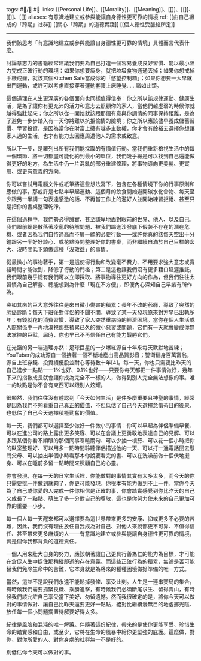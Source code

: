 tags: #📝️/🌲️ #📢 
links: [[Personal Life]]、[[Morality]]、[[Meaning]]、[[]]、[[]]、[[]]、[[]]
aliases: 有意識地建立或參與能讓自身德性更可靠的情境
ref: 
[[由自己組成的「跨期」社群]]
[[關心「跨期」的道德實踐]]
[[個人德性受脈絡所定]]

---
我們該思考「有意識地建立或參與能讓自身德性更可靠的情境」具體而言代表什麼。

討論意志力的書籍經常建議我們要為自己打造一個容易養成良好習慣、能以最小阻力完成正確行動的環境：如果你想要瘦身，就把垃圾食物通通丟掉；如果你想戒掉手機成癮，就該買個Kitchen Safe當成你的「慾望控制箱」；如果你想要一大早就出門運動，或許可以考慮直接穿著運動套裝上床睡覺……諸如此類。

這個道理在人生更深廣的各個面向也同樣值得信奉：你之所以該規律運動、健康生活，是為了讓你有更充沛的活力和意志去照顧你的家人，當他們越虛弱的時候你就越得強壯起來；你之所以從一開始就該跟那個有意與你調情的同事保持距離，是為了避免一步步踏入有一天你將難以抗拒偷情的險境；你之所以應該儘早養成儲蓄習慣、學習投資，是因為當你在財富上擁有越多主動權，你才會有餘裕去選擇你想讓家人過的生活，也才有能力去回應周遭他人的需求或致意。

所以下一步，是羅列出所有我們能採取的有價值行動。當我們重新檢視生活中的每一個環節、將一切都盡可能化約到最小的單位，我們幾乎總是可以找到自己還能做得更好的地方，為生活中仍一片混亂的部分重建條理，將事物導向更美麗、更實用、或更有意義的方向。

你可以嘗試用電腦文件或紙筆將這些想法寫下，包含在各種情境下你的行事原則和應做的事，那或許是七點半早起運動、這個月的飲食開始避開碳水化合物、每天至少跟另一半講一句表達感激的話、不再當工作上的濫好人並開始練習拒絕、甚至只是把你的書桌整理乾淨。

在這個過程中，我們勢必得誠實、甚至謙卑地面對眼前的世界、他人、以及自己。我們眼前總是散落著凌亂的待解問題、被我們踢進沙發底下假裝不存在的潛在危機、或者因為我們自恃過高而不屑一顧的必要行動——或許你真的該每天空出十分鐘跟另一半好好談心、或花點時間整理好你的書桌，而非繼續自滿於自己目標的宏大、沒時間低下頭做這種「沒效益」的事情。

從最微小的事物著手，第一是這使得行動和改變毫不費力、不用要求強大意志或寬裕時間才能做到，降低了行動的門檻；第二是這也讓我們沒有更多藉口延遲推託。我們眼前幾乎總有我們可以立即採取、將事物導往更好方向的作為，但我們往往太習慣為自己解套、總能想到為什麼「現在不方便」，即便內心深知自己早該有所作為。

突如其來的巨大意外往往是來自微小傷害的積累：長年不改的菸癮，導致了突然的肺癌診斷；每天下班後對伴侶的不聞不問，導致了某一天發現原來對方早已出軌多年；有錢就花的消費習慣，導致了家人突然重病時的經濟困境。當你在個人生活或人際關係中一再地漠視那些積累已久的微小惡習或問題，它們有一天就會變成你無法掌控的巨獸，屆時，你也早已不再信任自己有能力戰勝它們。

在光譜的另一端道理亦然：足球巨星的一夕爆紅源自十年來每天默默地苦練；YouTuber的成功源自一個接著一個不斷地產出高品質影音；警衛翻身百萬富翁，源自上班存錢、投資績優股並耐心等待數十年[4]。每一天，你也只需要比昨天的自己進步一點點——1%也好、0.1%也好——只要你每天都把一件事情做好，幾年下來的指數成長就會讓你成為完全不一樣的人，做得到別人完全無法想像的事。唯一的缺點是你不會有東西可以跟別人炫耀。

很顯然，我們往往沒有體認到「今天如何生活」是件多麼重要且神聖的事情，經常是因為我們不夠看重自己[真正的價值](https://vocus.cc/@Emperors_Wolf/6136497efd897800019b4ac7)，不但低估了自己今天選擇怠惰苟且的後果，也低估了自己今天選擇積極勤奮的價值。

每一天，我們都可以選擇至少做好一件微小的事情：你可以早起為伴侶準備早餐、可以在進公司的路上露出更多笑容、可以在會議上更勇敢地表達自己的見解、可以多跟某個你看不順眼的那個同事寒暄兩句、可以少抽一根菸、可以花一個小時把你的臥室整理好、可以用多一點時間聆聽伴侶描述他的一天、可以打一通電話回去慰問父母、可以抽出半個小時看那本你說要看完的書、可以在洗澡前做十個伏地挺身、可以在睡前多留一點時間來照顧自己的心靈。

你會發現，在每一天的日常生活裡，你能做對的事情其實有太多太多，而今天的你只需要挑一件做到就夠了，你更可能發現，你根本有能力做到不止一件。當你今天為了自己或你愛的人完成一件你相信是正確的事，你會踏實感覺到你比昨天的自己又成長了一點點、萌生了多一分對自己的尊敬，這也是你努力使未來的自己更加可靠的重要一小步。

每一個人每一天醒來都可以選擇要為這世界帶來更多的安康、抑或更多不必要的苦難，因此，我們沒有理由放任自我成為對自己、對他人來說都更不可靠、不值得信任、甚至帶來更多麻煩的人——有意識地建立或參與能讓自身德性更可靠的情境，實是個你我都背負的道德責任。

一個人用來壯大自身的努力，應該朝著讓自己更具行善為仁的能力為目標，才可能在倉促人生中捉住那稍縱即逝的存在意義。而這些正確行為的積累，無論是否可能替我們免除生命中的苦難，它本身就是為將來的種種困境做好準備的唯一方式。

當然，這並不是說我們永遠不能鬆掉發條、享受此刻。人生是一連串賽局的集合，有時候我們需要抓緊良機、乘勝追擊，有時候我們必須斷尾求生、留得青山，有時候我們該允許自己享受當下美好、勿留遺憾。然而我很確定的是，將你今天可以做對的事情做對、讓自己比昨天還要更好一點點，絕對比繼續漫無目的地虛擲光陰、放任每一個小問題擱置待解要好得太多。

紀律是風險和混沌的唯一解藥。伴隨著這份紀律，帶來的是使你更能享受、珍惜生命的踏實感和自由，或至少，它將在生命的風暴中給你更堅強的庇護。這麼做，對你、對你所愛的人、對你身處的社群無一不是好的。

別低估你今天可以做對的事。
